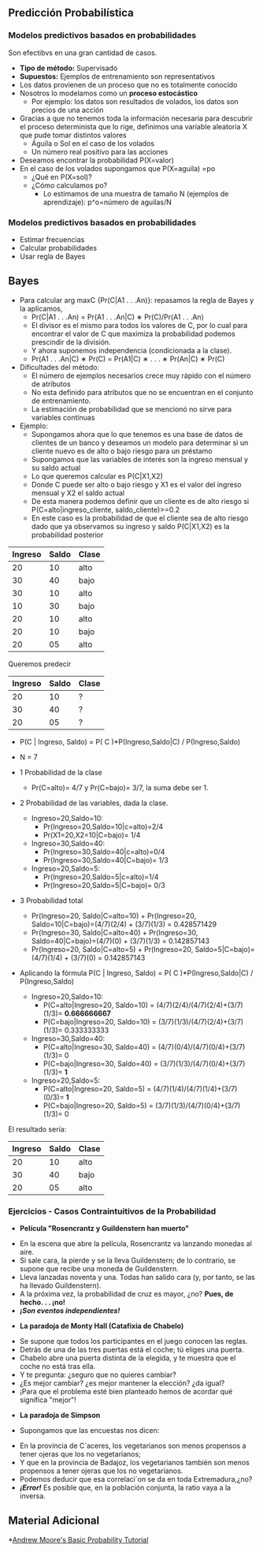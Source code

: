 ## Predicción Probabilística
### Modelos predictivos basados en probabilidades
Son efectibvs en una gran cantidad de casos.
  * **Tipo de método:** Supervisado
  * **Supuestos:** Ejemplos de entrenamiento son representativos
  * Los datos provienen de un proceso que no es totalmente conocido
  * Nosotros lo modelamos como un **proceso estocástico**
     + Por ejemplo: los datos son resultados de volados, los datos son precios de una acción
  * Gracias a que no tenemos toda la información necesaria para descubrir el proceso determinista que lo rige, definimos una variable aleatoria X que pude tomar distintos valores
    + Águila o Sol en el caso de los volados
    + Un número real positivo para las acciones  
  * Deseamos encontrar la probabilidad P(X=valor)
  * En el caso de los volados supongamos que P(X=aguila) =po
    + ¿Qué en P(X=sol)?
    + ¿Cómo calculamos po?
      - Lo estimamos de una muestra  de tamaño N (ejemplos de aprendizaje): p^o=número de aguilas/N

### Modelos predictivos basados en probabilidades
 * Estimar frecuencias
 * Calcular probabilidades
 * Usar regla de Bayes

## Bayes
 + Para calcular arg maxC {Pr(C|A1 . . .An)}: repasamos la regla de Bayes y la aplicamos,
   - Pr(C|A1 . . .An) = Pr(A1 . . .An|C) ∗ Pr(C)/Pr(A1 . . .An)
   - El divisor es el mismo para todos los valores de C, por lo cual para encontrar el valor de C que maximiza la probabilidad podemos prescindir de la división.
   - Y ahora suponemos independencia (condicionada a la clase).
   - Pr(A1 . . .An|C) ∗ Pr(C) = Pr(A1|C) ∗ . . . ∗ Pr(An|C) ∗ Pr(C)
 + Dificultades del método:
   - El número de ejemplos necesarios crece muy rápido con el número de atributos
   - No esta definido para atributos que no se encuentran en el conjunto de entrenamiento. 
   - La estimación de probabilidad que se mencionó no sirve para variables contínuas
 + Ejemplo:
   - Supongamos ahora que lo que tenemos es una base de datos de clientes de un banco y deseamos un  modelo para determinar si un cliente nuevo es de alto o bajo riesgo para un préstamo 
   - Supongamos que las variables de interés son la ingreso mensual y su saldo actual
   - Lo que queremos calcular es P(C|X1,X2)
   - Donde C puede ser alto o bajo riesgo y X1 es el valor del ingreso mensual y X2 el saldo actual 
   - De esta manera podemos definir que un cliente es de alto riesgo si P(C=alto|ingreso_cliente, saldo_cliente)>=0.2
   - En este caso es la probabilidad de que el cliente sea de alto riesgo dado que ya observamos su ingreso y saldo P(C|X1,X2) es la probabilidad posterior

|Ingreso|Saldo|Clase|
|---|---|---|
|20|10|alto|
|30|40|bajo|
|30|10|alto|
|10|30|bajo|
|20|10|alto|
|20|10|bajo|
|20|05|alto|
     
Queremos predecir

|Ingreso|Saldo|Clase|
|---|---|---|
|20|10|?|
|30|40|?|
|20|05|?|

  * P(C | Ingreso, Saldo) = P( C )*P(Ingreso,Saldo|C) / P(Ingreso,Saldo)
  * N = 7
  * 1 Probabilidad de la clase
    + Pr(C=alto)= 4/7 y Pr(C=bajo)= 3/7, la suma debe ser 1.
  * 2 Probabilidad de las variables, dada la clase.
    + Ingreso=20,Saldo=10:
      - Pr(Ingreso=20,Saldo=10|c=alto)=2/4
      - Pr(X1=20,X2=10|C=bajo)= 1/4
    + Ingreso=30,Saldo=40:
      - Pr(Ingreso=30,Saldo=40|c=alto)=0/4
      - Pr(Ingreso=30,Saldo=40|C=bajo)= 1/3
    + Ingreso=20,Saldo=5:
      - Pr(Ingreso=20,Saldo=5|c=alto)=1/4
      - Pr(Ingreso=20,Saldo=5|C=bajo)= 0/3
  * 3 Probabilidad total
    + Pr(Ingreso=20, Saldo|C=alto=10) + Pr(Ingreso=20, Saldo=10|C=bajo)=(4/7)(2/4) + (3/7)(1/3) = 0.428571429
    + Pr(Ingreso=30, Saldo|C=alto=40) + Pr(Ingreso=30, Saldo=40|C=bajo)=(4/7)(0) + (3/7)(1/3) = 0.142857143
    + Pr(Ingreso=20, Saldo|C=alto=5) + Pr(Ingreso=20, Saldo=5|C=bajo)=(4/7)(1/4) + (3/7)(0) = 0.142857143
    
  * Aplicando la fórmula P(C | Ingreso, Saldo) = P( C )*P(Ingreso,Saldo|C) / P(Ingreso,Saldo)
    + Ingreso=20,Saldo=10:
      - P(C=alto|Ingreso=20, Saldo=10) = (4/7)(2/4)/(4/7)(2/4)+(3/7)(1/3)= **0.666666667**
      - P(C=bajo|Ingreso=20, Saldo=10) = (3/7)(1/3)/(4/7)(2/4)+(3/7)(1/3)= 0.333333333
    + Ingreso=30,Saldo=40:
      - P(C=alto|Ingreso=30, Saldo=40) = (4/7)(0/4)/(4/7)(0/4)+(3/7)(1/3)= 0
      - P(C=bajo|Ingreso=30, Saldo=40) = (3/7)(1/3)/(4/7)(0/4)+(3/7)(1/3)= **1**
    + Ingreso=20,Saldo=5:
      - P(C=alto|Ingreso=20, Saldo=5) = (4/7)(1/4)/(4/7)(1/4)+(3/7)(0/3)= **1**
      - P(C=bajo|Ingreso=20, Saldo=5) = (3/7)(1/3)/(4/7)(0/4)+(3/7)(1/3)= 0

El resultado sería:

|Ingreso|Saldo|Clase|
|---|---|---|
|20|10|alto|
|30|40|bajo|
|20|05|alto|

### Ejercicios - Casos Contraintuitivos de la Probabilidad
 * **Película "Rosencrantz y Guildenstern han muerto"**
  - En la escena que abre la película, Rosencrantz va lanzando monedas al aire.
  - Si sale cara, la pierde y se la lleva Guildenstern; de lo contrario, se supone que recibe una moneda de Guildenstern.
  - Lleva lanzadas noventa y una. Todas han salido cara (y, por tanto, se las ha llevado Guildenstern).
  - A la próxima vez, la probabilidad de cruz es mayor, ¿no? **Pues, de hecho. . . ¡no!**
  - **_*¡Son eventos independientes!*_**
 
 * **La paradoja de Monty Hall (Catafixia de Chabelo)**
  - Se supone que todos los participantes en el juego conocen las reglas.
  - Detrás de una de las tres puertas está el coche; tú eliges una puerta.
  - Chabelo abre una puerta distinta de la elegida, y te muestra que el coche no está tras ella.
  - Y te pregunta: ¿seguro que no quieres cambiar?
  - ¿Es mejor cambiar? ¿es mejor mantener la elección? ¿da igual?
  - ¡Para que el problema esté bien planteado hemos de acordar qué significa "mejor"!

 * **La paradoja de Simpson**
  - Supongamos que las encuestas nos dicen:
   + En la provincia de C´aceres, los vegetarianos son menos propensos a tener ojeras que los no vegetarianos;
   + Y que en la provincia de Badajoz, los vegetarianos también son menos propensos a tener ojeras que los no vegetarianos.
   + Podemos deducir que esa correlaci´on se da en toda Extremadura,¿no?
   + **_*¡Error!*_** Es posible que, en la población conjunta, la ratio vaya a la inversa.

## Material Adicional
  *[Andrew Moore's Basic Probability Tutorial](http://www.autonlab.org/tutorials/prob.html)

